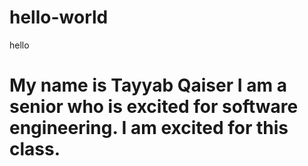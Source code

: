 # hello-world
hello
# My name is Tayyab Qaiser I am a senior who is excited for software engineering. I am excited for this class.
